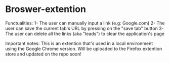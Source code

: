 # Broswer-extention
Functualities: 
1- The user can manually input a link (e.g: Google.com)
2- The user can save the current tab's URL by pressing on the "save tab" button
3- The user can delete all the links (aka "leads") to clear the application's page

Important notes: 
This is an extention that's used in a local environment using the Google Chrome version. Will be uploaded to the Firefox extention store and updated on the repo soon!

